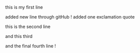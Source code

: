 this is my first line

added new line through gitHub !  added one exclamation quote

this is the second line

and this third

and the final fourth line !

